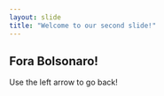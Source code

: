 ```yaml
---
layout: slide
title: "Welcome to our second slide!"
---
```

Fora Bolsonaro!
---
Use the left arrow to go back!